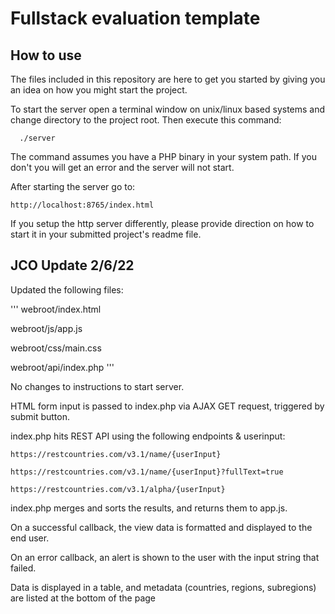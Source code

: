 # Fullstack evaluation template

## How to use
The files included in this repository are here to get you started by giving
you an idea on how you might start the project.

To start the server open a terminal window on unix/linux based systems and change
directory to the project root. Then execute this command:

```
  ./server
```

The command assumes you have a PHP binary in your system path. If you don't you
will get an error and the server will not start.

After starting the server go to:

```
http://localhost:8765/index.html  
```

If you setup the http server differently, please provide direction on how to start it
in your submitted project's readme file.

## JCO Update 2/6/22
Updated the following files:

'''
webroot/index.html

webroot/js/app.js

webroot/css/main.css

webroot/api/index.php
'''

No changes to instructions to start server.

HTML form input is passed to index.php via AJAX GET request, triggered by submit button.

index.php hits REST API using the following endpoints & userinput:

```
https://restcountries.com/v3.1/name/{userInput}

https://restcountries.com/v3.1/name/{userInput}?fullText=true

https://restcountries.com/v3.1/alpha/{userInput}
```

index.php merges and sorts the results, and returns them to app.js.

On a successful callback, the view data is formatted and displayed to the end user.

On an error callback, an alert is shown to the user with the input string that failed.

Data is displayed in a table, and metadata (countries, regions, subregions) are listed at the bottom of the page




